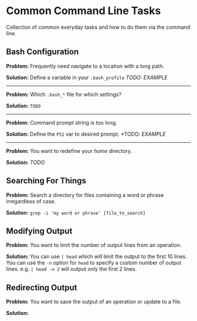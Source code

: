 # Common Command Line Tasks

Collection of common everyday tasks and how to do them via the command line. 

## Bash Configuration

**Problem:** Frequently need navigate to a location with a long path. 

**Solution:** Define a variable in your `.bash_profile` *TODO: EXAMPLE*

---

**Problem:** Which `.bash_*` file for which settings?

**Solution:** `TODO`

---

**Problem:** Command prompt string is too long.

**Solution:** Define the `PS1` var to desired prompt. *TODO: *EXAMPLE*

---

**Problem:** You want to redefine your *home* directory. 

**Solution:** *TODO*

## Searching For Things 

**Problem:** Search a directory for files containing a word or phrase irregardless of case.

**Solution:** `grep -i 'my word or phrase' [file_to_search]`

## Modifying Output

**Problem:** You want to limit the number of output lines from an operation.

**Solution:** You can use `| head` which will limit the output to the first 10 lines.
You can use the `-n` option for `head` to specify a custom number of output lines. e.g. `| head -n 2` will output only the first 2 lines.

## Redirecting Output

**Problem:** You want to save the output of an operation or update to a file. 

**Solution:**


